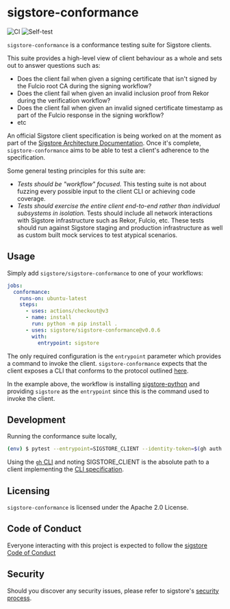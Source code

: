 sigstore-conformance
====================

<!--- @begin-badges@ --->
![CI](https://github.com/sigstore/sigstore-conformance/workflows/CI/badge.svg)
![Self-test](https://github.com/sigstore/sigstore-conformance/workflows/Self-test/badge.svg)
<!--- @end-badges@ --->

`sigstore-conformance` is a conformance testing suite for Sigstore clients.

This suite provides a high-level view of client behaviour as a whole and sets
out to answer questions such as:
- Does the client fail when given a signing certificate that isn't signed by
  the Fulcio root CA during the signing workflow?
- Does the client fail when given an invalid inclusion proof from Rekor during
  the verification workflow?
- Does the client fail when given an invalid signed certificate timestamp as
  part of the Fulcio response in the signing workflow?
- etc

An official Sigstore client specification is being worked on at the moment as
part of the [Sigstore Architecture Documentation](https://github.com/sigstore/architecture-docs).
Once it's complete, `sigstore-conformance` aims to be able to test a client's
adherence to the specification.

Some general testing principles for this suite are:
- *Tests should be "workflow" focused.* This testing suite is not about fuzzing
  every possible input to the client CLI or achieving code coverage.
- *Tests should exercise the entire client end-to-end rather than individual
  subsystems in isolation.* Tests should include all network interactions with
  Sigstore infrastructure such as Rekor, Fulcio, etc. These tests should run
  against Sigstore staging and production infrastructure as well as custom built
  mock services to test atypical scenarios.

## Usage

Simply add `sigstore/sigstore-conformance` to one of your workflows:

```yaml
jobs:
  conformance:
    runs-on: ubuntu-latest
    steps:
      - uses: actions/checkout@v3
      - name: install
        run: python -m pip install .
      - uses: sigstore/sigstore-conformance@v0.0.6
        with:
          entrypoint: sigstore
```

The only required configuration is the `entrypoint` parameter which provides a
command to invoke the client. `sigstore-conformance` expects that the client
exposes a CLI that conforms to the protocol outlined [here](docs/cli_protocol.md).

In the example above, the workflow is installing [sigstore-python](https://github.com/sigstore/sigstore-python)
and providing `sigstore` as the `entrypoint` since this is the command used to
invoke the client.

## Development

Running the conformance suite locally,

```sh
(env) $ pytest --entrypoint=SIGSTORE_CLIENT --identity-token=$(gh auth token)
```

Using the [`gh` CLI](https://cli.github.com/) and noting SIGSTORE_CLIENT is the absolute path to a client implementing the [CLI specification](https://github.com/sigstore/sigstore-conformance/blob/main/docs/cli_protocol.md).

## Licensing

`sigstore-conformance` is licensed under the Apache 2.0 License.

## Code of Conduct

Everyone interacting with this project is expected to follow the
[sigstore Code of Conduct](https://github.com/sigstore/.github/blob/main/CODE_OF_CONDUCT.md)

## Security

Should you discover any security issues, please refer to sigstore's [security
process](https://github.com/sigstore/.github/blob/main/SECURITY.md).
